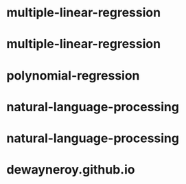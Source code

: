 # multiple-linear-regression
# multiple-linear-regression
# polynomial-regression
# natural-language-processing
# natural-language-processing
# dewayneroy.github.io
